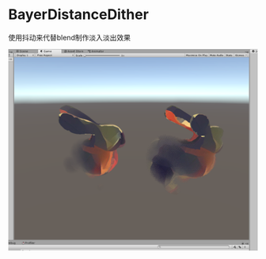 # BayerDistanceDither

使用抖动来代替blend制作淡入淡出效果

![screenshot](https://raw.githubusercontent.com/lifangjie/BayerDistanceDither/master/screenshot.png)
